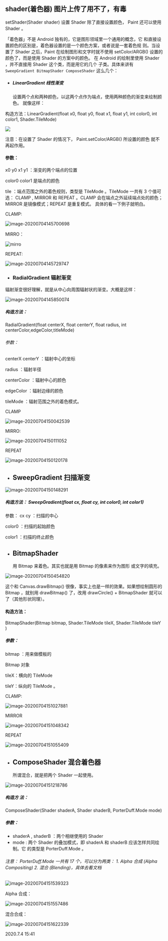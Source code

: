 ## shader(着色器)        图片上传了用不了，有毒

 setShader(Shader shader) 设置 Shader 除了直接设置颜色， Paint 还可以使用 Shader 。

「着色器」不是 Android 独有的，它是图形领域里一个通用的概念，它 和直接设置颜色的区别是，着色器设置的是一个颜色方案，或者说是一套着色规 则。当设置了 Shader 之后，Paint 在绘制图形和文字时就不使用 setColor/ARGB() 设置的颜色了，而是使用 Shader 的方案中的颜色。 在 Android 的绘制里使用 Shader ，并不直接用 Shader 这个类，而是用它的几个 子类。具体来讲有 ``` SweepGradient BitmapShader ComposeShader``` 这么几个：

- #####  LinearGradient 线性渐变

  设置两个点和两种颜色，以这两个点作为端点，使用两种颜色的渐变来绘制颜色。 就像这样：

构造方法：LinearGradient(float x0, float y0, float x1, float y1, int color0, int color1, Shader.TileMode)

![](https://wx3.sinaimg.cn/large/52eb2279ly1fig6dq7wudj206l06875e.jpg)

注意：在设置了 Shader 的情况下， Paint.setColor/ARGB() 所设置的颜色 就不再起作用。

#### 参数：

 x0 y0 x1 y1 ：渐变的两个端点的位置 

color0 color1 是端点的颜色 

tile ：端点范围之外的着色规则，类型是 TileMode 。TileMode 一共有 3 个值可 选： CLAMP , MIRROR 和 REPEAT 。CLAMP 会在端点之外延续端点处的颜色；MIRROR 是镜像模式；REPEAT 是重复模式。 具体的看一下例子就明白。

CLAMP:

![image-20200704145700698](https://wx3.sinaimg.cn/large/52eb2279ly1fig6e7vbemj20cj090goh.jpg)

MIRRO：

![mirro](https://wx3.sinaimg.cn/large/52eb2279ly1fig6egtxw5j20ck08xjv6.jpg)

REPEAT:

![image-20200704145729747](https://wx3.sinaimg.cn/large/52eb2279ly1fig6em2wabj20ck08xjvo.jpg)

- ### RadialGradient 辐射渐变

辐射渐变很好理解，就是从中心向周围辐射状的渐变。大概是这样：

![image-20200704145850074](https://wx3.sinaimg.cn/large/52eb2279ly1fig6ewf1o5j206d066q4a.jpg)

##### 构造方法：

RadialGradient(float centerX, float centerY, float radius, int centerColor,edgeColor,titleMode)

###### 参数：

 centerX centerY ：辐射中心的坐标

 radius ：辐射半径

 centerColor ：辐射中心的颜色 

edgeColor ：辐射边缘的颜色

 tileMode ：辐射范围之外的着色模式。

CLAMP

![image-20200704150042539](https://wx3.sinaimg.cn/large/52eb2279ly1fig6f2jz23j20ck08yach.jpg)

MIRRO:

![image-20200704150111052](https://wx3.sinaimg.cn/large/52eb2279ly1fig6fad0cpj20cm09142x.jpg)

REPEAT

![image-20200704150120178](https://wx3.sinaimg.cn/large/52eb2279ly1fig6fflc56j20cl090tdr.jpg)

- ## SweepGradient 扫描渐变

![image-20200704150148291](https://wx3.sinaimg.cn/large/52eb2279ly1fig6fmbemdj206u061my4.jpg)

##### 构造方法： SweepGradient(float cx, float cy, int color0, int color1) 

参数： cx cy ：扫描的中心

 color0 ：扫描的起始颜色

 color1 ：扫描的终止颜色

- ##  BitmapShader 

  用 Bitmap 来着色。其实也就是用 Bitmap 的像素来作为图形 或文字的填充。

![image-20200704150454820](https://wx3.sinaimg.cn/large/52eb2279ly1fig6fragq2j20lc089djv.jpg)

这个和 Canvas.drawBitmap() 很像，事实上也是一样的效果。如果想绘制圆形的 Bitmap ，就别用 drawBitmap() 了，改用 drawCircle() + BitmapShader 就可以了（其他形状同理）。

#### 构造方法：

 BitmapShader(Bitmap bitmap, Shader.TileMode tileX, Shader.TileMode tileY )

##### 参数：

 bitmap ：用来做模板的

 Bitmap 对象 

tileX：横向的 TileMode

 tileY：纵向的 TileMode 。

CLAMP:

![image-20200704151027881](https://wx3.sinaimg.cn/large/52eb2279ly1fig6g2l2z3j20ks0chq4w.jpg)

MIRROR

![image-20200704151048342](C:\Users\zl\AppData\Roaming\Typora\typora-user-images\image-20200704151048342.png)

REPEAT

![image-20200704151055409](https://wx3.sinaimg.cn/large/52eb2279ly1fig6gcxlrfj20kv0ciduo.jpg)

- ## ComposeShader 混合着色器

  所谓混合，就是把两个 Shader 一起使用。

![image-20200704151218786](https://wx3.sinaimg.cn/large/52eb2279ly1fig6hbeg7gj20qy08cafn.jpg)

##### 构造方 法：

ComposeShader(Shader shaderA, Shader shaderB, PorterDuff.Mode mode) 

##### 参数：

-  shaderA , shaderB ：两个相继使用的 Shader
-  mode : 两个 Shader 的叠加模式，即 shaderA 和 shaderB 应该怎样共同绘制。它 的类型是 PorterDuff.Mode 。



###### 注意： PorterDuff.Mode 一共有 17 个，可以分为两类： 1. Alpha 合成 (Alpha Compositing) 2. 混合 (Blending)，具体去看文档

![image-20200704151539323](https://wx3.sinaimg.cn/large/52eb2279ly1fig6ia1twgj20ds07tdgs.jpg)

Alpha 合成：

![image-20200704151557486](https://wx3.sinaimg.cn/large/52eb2279ly1fig6im3hhcj20o50zt7bj.jpg)

混合合成：

![image-20200704151622339](https://wx3.sinaimg.cn/large/52eb2279ly1fig6iw04v0j20ny0hzmzj.jpg)

2020.7.4 15:41
